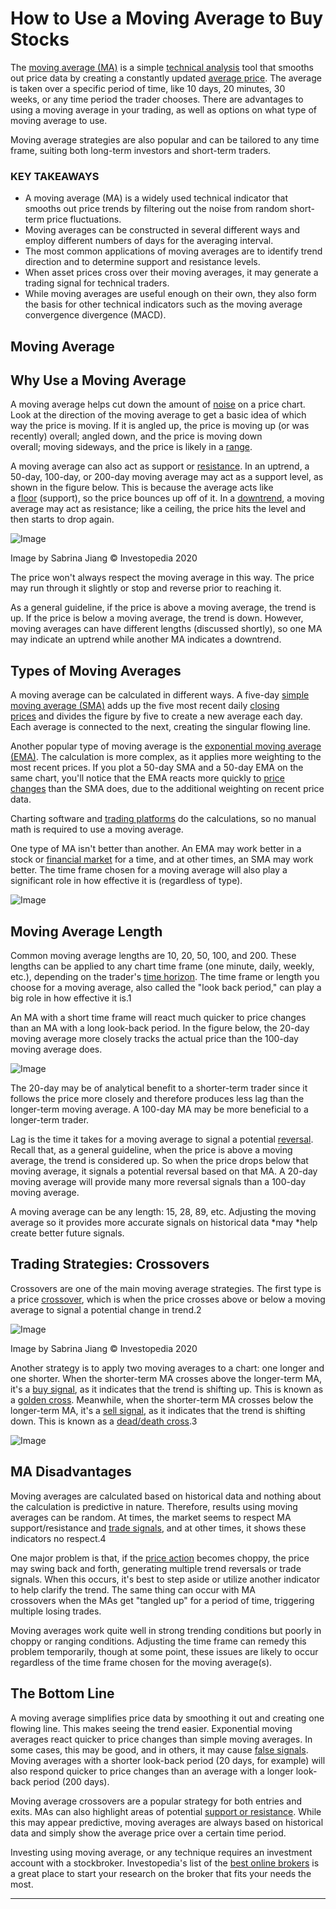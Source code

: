 How to Use a Moving Average to Buy Stocks
=========================================


The [moving average (MA)](https://www.investopedia.com/terms/m/movingaverage.asp) is a simple [technical analysis](https://www.investopedia.com/terms/t/technicalanalysis.asp) tool that smooths out price data by creating a constantly updated [average price](https://www.investopedia.com/terms/a/averageprice.asp). The average is taken over a specific period of time, like 10 days, 20 minutes, 30 weeks, or any time period the trader chooses. There are advantages to using a moving average in your trading, as well as options on what type of moving average to use.

Moving average strategies are also popular and can be tailored to any time frame, suiting both long-term investors and short-term traders.

### KEY TAKEAWAYS

-   A moving average (MA) is a widely used technical indicator that smooths out price trends by filtering out the noise from random short-term price fluctuations.
-   Moving averages can be constructed in several different ways and employ different numbers of days for the averaging interval.
-   The most common applications of moving averages are to identify trend direction and to determine support and resistance levels.
-   When asset prices cross over their moving averages, it may generate a trading signal for technical traders.
-   While moving averages are useful enough on their own, they also form the basis for other technical indicators such as the moving average convergence divergence (MACD).


## Moving Average

Why Use a Moving Average
------------------------

A moving average helps cut down the amount of [noise](https://www.investopedia.com/terms/n/noise.asp) on a price chart. Look at the direction of the moving average to get a basic idea of which way the price is moving. If it is angled up, the price is moving up (or was recently) overall; angled down, and the price is moving down overall; moving sideways, and the price is likely in a [range](https://www.investopedia.com/terms/r/rangeboundtrading.asp).

A moving average can also act as support or [resistance](https://www.investopedia.com/terms/r/resistance.asp). In an uptrend, a 50-day, 100-day, or 200-day moving average may act as a support level, as shown in the figure below. This is because the average acts like a [floor](https://www.investopedia.com/terms/f/floor.asp) (support), so the price bounces up off of it. In a [downtrend](https://www.investopedia.com/terms/d/downtrend.asp), a moving average may act as resistance; like a ceiling, the price hits the level and then starts to drop again.

![Image](https://www.investopedia.com/thmb/0RayvhrHMySfbAn3Niak8CQSzEI=/5792x3960/filters:no_upscale():max_bytes(150000):strip_icc():format(webp)/dotdash_Final_How_to_Use_a_Moving_Average_to_Buy_Stocks_Jun_2020-01-3b3c3e00d01442789e78a34b31e81d36.jpg)

Image by Sabrina Jiang © Investopedia 2020

The price won't always respect the moving average in this way. The price may run through it slightly or stop and reverse prior to reaching it. 

As a general guideline, if the price is above a moving average, the trend is up. If the price is below a moving average, the trend is down. However, moving averages can have different lengths (discussed shortly), so one MA may indicate an uptrend while another MA indicates a downtrend.

Types of Moving Averages
------------------------

A moving average can be calculated in different ways. A five-day [simple moving average (SMA)](https://www.investopedia.com/terms/s/sma.asp) adds up the five most recent daily [closing prices](https://www.investopedia.com/terms/c/closingprice.asp) and divides the figure by five to create a new average each day. Each average is connected to the next, creating the singular flowing line.

Another popular type of moving average is the [exponential moving average (EMA)](https://www.investopedia.com/terms/e/ema.asp). The calculation is more complex, as it applies more weighting to the most recent prices. If you plot a 50-day SMA and a 50-day EMA on the same chart, you'll notice that the EMA reacts more quickly to [price changes](https://www.investopedia.com/terms/p/price-change.asp) than the SMA does, due to the additional weighting on recent price data.

Charting software and [trading platforms](https://www.investopedia.com/terms/t/trading-platform.asp) do the calculations, so no manual math is required to use a moving average.

One type of MA isn't better than another. An EMA may work better in a stock or [financial market](https://www.investopedia.com/terms/f/financial-market.asp) for a time, and at other times, an SMA may work better. The time frame chosen for a moving average will also play a significant role in how effective it is (regardless of type).

![Image](https://www.investopedia.com/thmb/rHPdJxP5nH_u9-VOGMF02SN30vY=/5709x3958/filters:no_upscale():max_bytes(150000):strip_icc():format(webp)/dotdash_Final_How_to_Use_a_Moving_Average_to_Buy_Stocks_Jun_2020-02-85609403fbee41089d13a9ffa649bdac.jpg)


Moving Average Length
---------------------

Common moving average lengths are 10, 20, 50, 100, and 200. These lengths can be applied to any chart time frame (one minute, daily, weekly, etc.), depending on the trader's [time horizon](https://www.investopedia.com/terms/t/timehorizon.asp). The time frame or length you choose for a moving average, also called the "look back period," can play a big role in how effective it is.1 

An MA with a short time frame will react much quicker to price changes than an MA with a long look-back period. In the figure below, the 20-day moving average more closely tracks the actual price than the 100-day moving average does.

![Image](https://www.investopedia.com/thmb/h2v--Z35Urw20EYqKP9bHsjpjEE=/5496x3882/filters:no_upscale():max_bytes(150000):strip_icc():format(webp)/dotdash_Final_How_to_Use_a_Moving_Average_to_Buy_Stocks_Jun_2020-03-9a5827ab870c4e4bb463b18617feb88a.jpg)


The 20-day may be of analytical benefit to a shorter-term trader since it follows the price more closely and therefore produces less lag than the longer-term moving average. A 100-day MA may be more beneficial to a longer-term trader.

Lag is the time it takes for a moving average to signal a potential [reversal](https://www.investopedia.com/terms/r/reversal.asp). Recall that, as a general guideline, when the price is above a moving average, the trend is considered up. So when the price drops below that moving average, it signals a potential reversal based on that MA. A 20-day moving average will provide many more reversal signals than a 100-day moving average.

A moving average can be any length: 15, 28, 89, etc. Adjusting the moving average so it provides more accurate signals on historical data *may *help create better future signals.

Trading Strategies: Crossovers
------------------------------

Crossovers are one of the main moving average strategies. The first type is a price [crossover](https://www.investopedia.com/terms/c/crossover.asp), which is when the price crosses above or below a moving average to signal a potential change in trend.2

![Image](https://www.investopedia.com/thmb/DVTK5uB7SIayHWfkYtgV0la-uF0=/5542x3918/filters:no_upscale():max_bytes(150000):strip_icc():format(webp)/dotdash_Final_How_to_Use_a_Moving_Average_to_Buy_Stocks_Jun_2020-04-b9c64318755249daa936156b77f1e3c3.jpg)

Image by Sabrina Jiang © Investopedia 2020

Another strategy is to apply two moving averages to a chart: one longer and one shorter. When the shorter-term MA crosses above the longer-term MA, it's a [buy signal](https://www.investopedia.com/terms/b/buy-signal.asp), as it indicates that the trend is shifting up. This is known as a [golden cross](https://www.investopedia.com/terms/g/goldencross.asp). Meanwhile, when the shorter-term MA crosses below the longer-term MA, it's a [sell signal](https://www.investopedia.com/terms/s/sell-signal.asp), as it indicates that the trend is shifting down. This is known as a [dead/death cross](https://www.investopedia.com/terms/d/deathcross.asp).3

![Image](https://www.investopedia.com/thmb/JcYE_gueeFmbVrsksbFPkBRJB7U=/5876x3882/filters:no_upscale():max_bytes(150000):strip_icc():format(webp)/dotdash_Final_How_to_Use_a_Moving_Average_to_Buy_Stocks_Jun_2020-05-2c943954525549c586b8fcd0c979a803.jpg)


MA Disadvantages
----------------

Moving averages are calculated based on historical data and nothing about the calculation is predictive in nature. Therefore, results using moving averages can be random. At times, the market seems to respect MA support/resistance and [trade signals](https://www.investopedia.com/terms/t/trade-signal.asp), and at other times, it shows these indicators no respect.4

One major problem is that, if the [price action](https://www.investopedia.com/terms/p/price-action.asp) becomes choppy, the price may swing back and forth, generating multiple trend reversals or trade signals. When this occurs, it's best to step aside or utilize another indicator to help clarify the trend. The same thing can occur with MA crossovers when the MAs get "tangled up" for a period of time, triggering multiple losing trades. 

Moving averages work quite well in strong trending conditions but poorly in choppy or ranging conditions. Adjusting the time frame can remedy this problem temporarily, though at some point, these issues are likely to occur regardless of the time frame chosen for the moving average(s).

The Bottom Line
---------------

A moving average simplifies price data by smoothing it out and creating one flowing line. This makes seeing the trend easier. Exponential moving averages react quicker to price changes than simple moving averages. In some cases, this may be good, and in others, it may cause [false signals](https://www.investopedia.com/terms/f/false-signal.asp). Moving averages with a shorter look-back period (20 days, for example) will also respond quicker to price changes than an average with a longer look-back period (200 days).

Moving average crossovers are a popular strategy for both entries and exits. MAs can also highlight areas of potential [support or resistance](https://www.investopedia.com/trading/support-and-resistance-basics/). While this may appear predictive, moving averages are always based on historical data and simply show the average price over a certain time period.

Investing using moving average, or any technique requires an investment account with a stockbroker. Investopedia's list of the [best online brokers](https://www.investopedia.com/best-online-brokers-4587872) is a great place to start your research on the broker that fits your needs the most.

---
